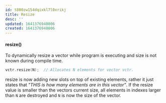 ```yaml
---
id: t880zw154dqixkl7l0xrikj
title: Resize
desc: ''
updated: 1641376948806
created: 1641376948806
---
```



#### resize()

To dynamically resize a vector while program is executing and size is not known during compile time.

```cpp
vctr.resize(N);  // Allocates N elements for vector vctr.
```

resize is now adding new slots on top of existing elements, rather it just states that _"THIS is how many elements are in this vector"_. If the resize value is smaller than the vectors current size, all elements in indexes larger than `N` are destroyed and `N` is now the size of the vector.

